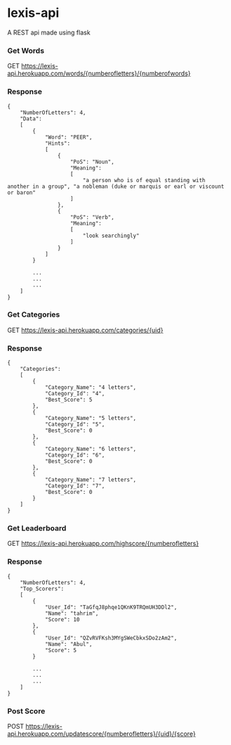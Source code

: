 # lexis-api

A REST api made using flask





### Get Words


GET https://lexis-api.herokuapp.com/words/{numberofletters}/{numberofwords}

### Response

```
{
	"NumberOfLetters": 4, 
	"Data": 
	[
		{
			"Word": "PEER", 
			"Hints": 
			[
				{
					"PoS": "Noun", 
					"Meaning": 
					[
						"a person who is of equal standing with another in a group", "a nobleman (duke or marquis or earl or viscount or baron"
					]
				}, 
				{
					"PoS": "Verb", 
					"Meaning": 
					[
						"look searchingly"
					]
				}
			]
		}

		...
		...
		...
	]
}

```



### Get Categories


GET https://lexis-api.herokuapp.com/categories/{uid}

### Response

```
{
	"Categories": 
	[
		{
			"Category_Name": "4 letters", 
			"Category_Id": "4",
			"Best_Score": 5
		}, 
		{
			"Category_Name": "5 letters", 
			"Category_Id": "5",
			"Best_Score": 0
		}, 
		{
			"Category_Name": "6 letters", 
			"Category_Id": "6",
			"Best_Score": 0
		}, 
		{
			"Category_Name": "7 letters", 
			"Category_Id": "7",
			"Best_Score": 0
		}
	]
}

```



### Get Leaderboard


GET https://lexis-api.herokuapp.com/highscore/{numberofletters}

### Response

```
{
	"NumberOfLetters": 4, 
	"Top_Scorers": 
	[
		{
			"User_Id": "TaGfqJ8phqe1QKnK9TRQmUH3DDl2", 
			"Name": "tahrim", 
			"Score": 10
		}, 
		{
			"User_Id": "QZvRVFKsh3MYgSWeCbkxSDo2zAm2", 
			"Name": "Abul", 
			"Score": 5
		}

		...
		...
		...
	]
}

```



### Post Score


POST https://lexis-api.herokuapp.com/updatescore/{numberofletters}/{uid}/{score}

